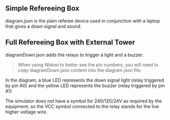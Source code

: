 ## Simple Refereeing Box

diagram.json is the plain referee device used in conjunction with a laptop that gives a down signal and sound.

## Full Refereeing Box with External Tower

diagramDown.json adds the relays to trigger a light and a buzzer.

> When using Wokwi to better see the pin numbers, you will need to copy diagramDown.json content into the diagram.json file.

In the diagram, a blue LED represents the down signal light (relay triggered by pin A0) and the yellow LED represents the buzzer (relay triggered by pin A1)

The simulator does not have a symbol for 240/120/24V as required by the equipment, so the VCC symbol connected to the relay stands for the live higher voltage wire.